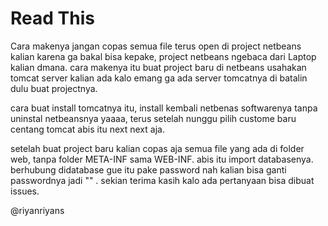 # Read This
Cara makenya jangan copas semua file terus open di project netbeans kalian karena ga bakal bisa kepake, project netbeans ngebaca dari Laptop kalian dmana. cara makenya itu buat project baru di netbeans usahakan tomcat server kalian ada kalo emang ga ada server tomcatnya di batalin dulu buat projectnya.

cara buat install tomcatnya itu, install kembali netbenas softwarenya tanpa uninstal netbeansnya yaaaa, terus setelah nunggu pilih custome baru centang tomcat abis itu next next aja.

setelah buat project  baru kalian copas aja semua file yang ada di folder web, tanpa folder META-INF sama WEB-INF. abis itu import databasenya. berhubung didatabase gue itu pake password nah kalian bisa ganti passwordnya jadi "" . sekian terima kasih kalo ada pertanyaan bisa dibuat issues.

@riyanriyans
